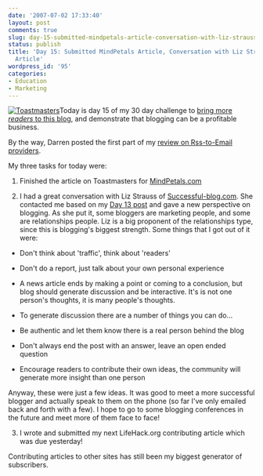 ```yaml
---
date: '2007-07-02 17:33:40'
layout: post
comments: true
slug: day-15-submitted-mindpetals-article-conversation-with-liz-strauss-and-lifehackorg-article
status: publish
title: 'Day 15: Submitted MindPetals Article, Conversation with Liz Strauss, and LifeHack.org
  Article'
wordpress_id: '95'
categories:
- Education
- Marketing
---
```


[![Toastmasters](http://s3.amazonaws.com/oldbloguploads/2007/07/toastmasterslogo1-150x150.gif)](http://s3.amazonaws.com/oldbloguploads/2007/07/toastmasterslogo1.gif)Today is day 15 of my 30 day challenge to [bring more *readers* to this blog](http://brianarmstrong.org/posts/website-marketing-three-tasks-per-day-for-a-month/), and demonstrate that blogging can be a profitable business.

By the way, Darren posted the first part of my [review on Rss-to-Email providers](http://www.problogger.net/archives/2007/07/03/rss-to-email-comparison-review-feedburner-feedblitz-zookoda-aweber/).

My three tasks for today were:

1. Finished the article on Toastmasters for [MindPetals.com](http://www.mindpetals.com/)

2. I had a great conversation with Liz Strauss of [Successful-blog.com](http://www.successful-blog.com/).  She contacted me based on my [Day 13 post](http://brianarmstrong.org/posts/day-13-successful-and-outstanding-bloggers-list-backlinks-advice-from-yaro-and-dmoz/) and gave a new perspective on blogging.  As she put it, some bloggers are marketing people, and some are relationships people.  Liz is a big proponent of the relationships type, since this is blogging's biggest strength.  Some things that I got out of it were:



	
  * Don't think about 'traffic', think about 'readers'

	
  * Don't do a report, just talk about your own personal experience

	
  * A news article ends by making a point or coming to a conclusion, but blog should generate discussion and be interactive.  It's is not one person's thoughts, it is many people's thoughts.

	
  * To generate discussion there are a number of things you can do...

	
  * Be authentic and let them know there is a real person behind the blog

	
  * Don't always end the post with an answer, leave an open ended question

	
  * Encourage readers to contribute their own ideas, the community will generate more insight than one person



Anyway, these were just a few ideas.  It was good to meet a more successful blogger and actually speak to them on the phone (so far I've only emailed back and forth with a few).  I hope to go to some blogging conferences in the future and meet more of them face to face!

3. I wrote and submitted my next LifeHack.org contributing article which was due yesterday!

Contributing articles to other sites has still been my biggest generator of subscribers.

